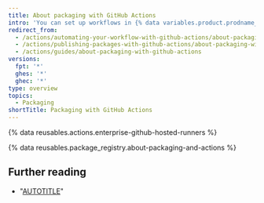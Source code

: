 ```yaml
---
title: About packaging with GitHub Actions
intro: 'You can set up workflows in {% data variables.product.prodname_actions %} to produce packages and upload them to {% data variables.product.prodname_registry %} or another package hosting provider.'
redirect_from:
  - /actions/automating-your-workflow-with-github-actions/about-packaging-with-github-actions
  - /actions/publishing-packages-with-github-actions/about-packaging-with-github-actions
  - /actions/guides/about-packaging-with-github-actions
versions:
  fpt: '*'
  ghes: '*'
  ghec: '*'
type: overview
topics:
  - Packaging
shortTitle: Packaging with GitHub Actions
---
```

 
{% data reusables.actions.enterprise-github-hosted-runners %}

{% data reusables.package_registry.about-packaging-and-actions %}

## Further reading

* "[AUTOTITLE](/actions/publishing-packages/publishing-nodejs-packages)"
